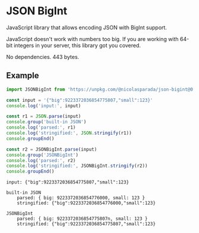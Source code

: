 # JSON BigInt

JavaScript library that allows encoding JSON with BigInt support.

JavaScript doesn't work with numbers too big. If you are working with 64-bit integers in your server, this library got you covered.

No dependencies. 443 bytes.

## Example

```js
import JSONBigInt from 'https://unpkg.com/@nicolasparada/json-bigint@0.5.0/json-bigint.js'

const input = '{"big":9223372036854775807,"small":123}'
console.log('input:', input)

const r1 = JSON.parse(input)
console.group('built-in JSON')
console.log('parsed:', r1)
console.log('stringified:', JSON.stringify(r1))
console.groupEnd()

const r2 = JSONBigInt.parse(input)
console.group('JSONBigInt')
console.log('parsed:', r2)
console.log('stringified:', JSONBigInt.stringify(r2))
console.groupEnd()
```

```
input: {"big":9223372036854775807,"small":123}

built-in JSON
    parsed: { big: 9223372036854776000, small: 123 }
    stringified: {"big":9223372036854776000,"small":123}

JSONBigInt
    parsed: { big: 9223372036854775807n, small: 123 }
    stringified: {"big":9223372036854775807,"small":123}
```
